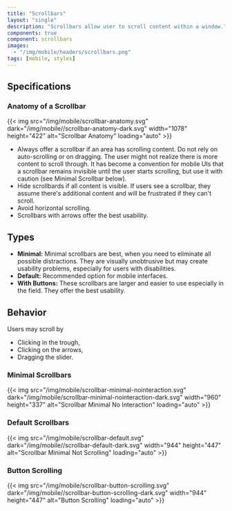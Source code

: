 ```yaml
---
title: "Scrollbars"
layout: "single"
description: "Scrollbars allow user to scroll content within a window."
components: true
component: scrollbars
images:
  - "/img/mobile/headers/scrollbars.png"
tags: [mobile, styles]
---
```

## Specifications

### Anatomy of a Scrollbar

{{< img src="/img/mobile/scrollbar-anatomy.svg" dark="/img/mobile//scrollbar-anatomy-dark.svg" width="1078" height="422" alt="Scrollbar Anatomy" loading="auto" >}}

- Always offer a scrollbar if an area has scrolling content. Do not rely on auto-scrolling or on dragging. The user might not realize there is more content to scroll through. It has become a convention for mobile UIs that a scrollbar remains invisible until the user starts scrolling, but use it with caution (see Minimal Scrollbar below).
- Hide scrollbards if all content is visible. If users see a scrollbar, they assume there's additional content and will be frustrated if they can't scroll.
- Avoid horizontal scrolling.
- Scrollbars with arrows offer the best usability.

## Types

- **Minimal:** Minimal scrollbars are best, when you need to eliminate all possible distractions. They are visually unobtrusive but may create usability problems, especially for users with disabilities.
- **Default:** Recommended option for mobile interfaces.
- **With Buttons:** These scrollbars are larger and easier to use especially in the field. They offer the best usability.

## Behavior

Users may scroll by

- Clicking in the trough,
- Clicking on the arrows,
- Dragging the slider.

### Minimal Scrollbars

{{< img src="/img/mobile/scrollbar-minimal-nointeraction.svg" dark="/img/mobile/scrollbar-minimal-nointeraction-dark.svg" width="960" height="337" alt="Scrollbar Minimal No Interaction" loading="auto" >}}

### Default Scrollbars

{{< img src="/img/mobile/scrollbar-default.svg" dark="/img/mobile//scrollbar-default-dark.svg" width="944" height="447" alt="Scrollbar Minimal Not Scrolling" loading="auto" >}}


### Button Scrolling

{{< img src="/img/mobile/scrollbar-button-scrolling.svg" dark="/img/mobile//scrollbar-button-scrolling-dark.svg" width="944" height="447" alt="Button Scrolling" loading="auto" >}}
